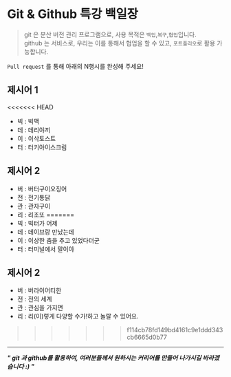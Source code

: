 # Git & Github 특강 백일장
> git 은 분산 버전 관리 프로그램으로, 사용 목적은 `백업`,`복구`,`협업`입니다.   
> github 는 서비스로, 우리는 이를 통해서 협업을 할 수 있고, `포트폴리오`로 활용 가능합니다.

`Pull request` 를 통해 아래의 N행시를 완성해 주세요!

## 제시어 1
<<<<<<< HEAD
- 빅 : 빅맥
- 데 : 데리야끼
- 이 : 이삭토스트
- 터 : 터키아이스크림

## 제시어 2
- 버 : 버터구이오징어
- 전 : 전기통닭
- 관 : 관자구이
- 리 : 리조또
=======
- 빅 : 빅터가 어제 
- 데 : 데이브랑 만났는데
- 이 : 이상한 춤을 추고 있었다더군
- 터 : 터미널에서 말이야

## 제시어 2
- 버 : 버라이어티한
- 전 : 전의 세계
- 관 : 관심을 가지면
- 리 : 리(이)렇게 다양할 수가!하고 놀랄 수 있어요.
>>>>>>> f114cb78fd149bd4161c9e1ddd343cb6665d0b77

---

***" git 과 github를 활용하여, 여러분들께서 원하시는 커리어를 만들어 나가시길 바라겠습니다 :) "***
